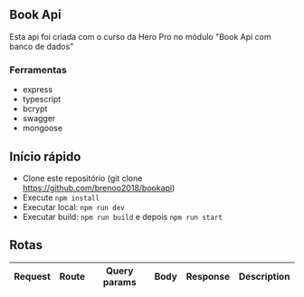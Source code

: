 ## Book Api

Esta api foi criada com o curso da Hero Pro no módulo "Book Api com banco de dados"

### Ferramentas

- express
- typescript
- bcrypt
- swagger
- mongoose

## Início rápido

- Clone este repositório (git clone https://github.com/brenoo2018/bookapi)
- Execute `npm install`
- Executar local: `npm run dev`
- Executar build: `npm run build` e depois `npm run start`

## Rotas

| Request | Route | Query params | Body | Response | Description |
| ------- | ----- | ------------ | ---- | -------- | ----------- |
